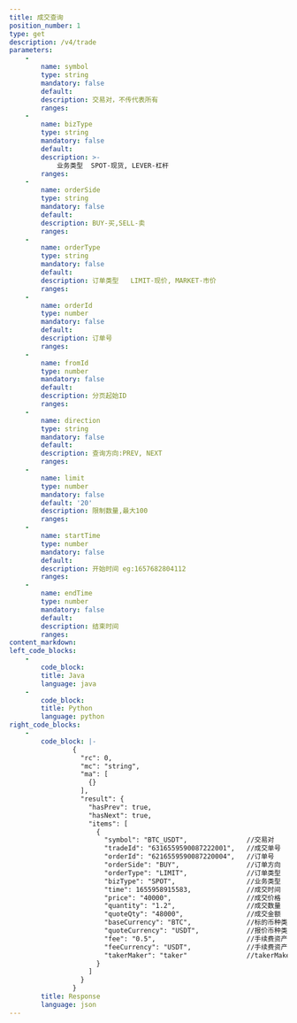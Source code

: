 ```yaml
---
title: 成交查询
position_number: 1
type: get
description: /v4/trade
parameters:
    -
        name: symbol
        type: string
        mandatory: false
        default:
        description: 交易对，不传代表所有
        ranges:
    -
        name: bizType
        type: string
        mandatory: false
        default:
        description: >-
            业务类型  SPOT-现货, LEVER-杠杆
        ranges:
    -
        name: orderSide
        type: string
        mandatory: false
        default:
        description: BUY-买,SELL-卖
        ranges:
    -
        name: orderType
        type: string
        mandatory: false
        default:
        description: 订单类型   LIMIT-现价, MARKET-市价
        ranges:
    -
        name: orderId
        type: number
        mandatory: false
        default:
        description: 订单号
        ranges:
    -
        name: fromId
        type: number
        mandatory: false
        default:
        description: 分页起始ID
        ranges:
    -
        name: direction
        type: string
        mandatory: false
        default:
        description: 查询方向:PREV, NEXT
        ranges:
    -
        name: limit
        type: number
        mandatory: false
        default: '20'
        description: 限制数量,最大100
        ranges:
    -
        name: startTime
        type: number
        mandatory: false
        default:
        description: 开始时间 eg:1657682804112
        ranges:
    -
        name: endTime
        type: number
        mandatory: false
        default:
        description: 结束时间
        ranges:
content_markdown:
left_code_blocks:
    -
        code_block:
        title: Java
        language: java
    -
        code_block:
        title: Python
        language: python
right_code_blocks:
    -
        code_block: |-
                {
                  "rc": 0,
                  "mc": "string",
                  "ma": [
                    {}
                  ],
                  "result": {
                    "hasPrev": true,
                    "hasNext": true,
                    "items": [
                      {
                        "symbol": "BTC_USDT",               //交易对
                        "tradeId": "6316559590087222001",   //成交单号
                        "orderId": "6216559590087220004",   //订单号
                        "orderSide": "BUY",                 //订单方向
                        "orderType": "LIMIT",               //订单类型
                        "bizType": "SPOT",                  //业务类型
                        "time": 1655958915583,              //成交时间
                        "price": "40000",                   //成交价格
                        "quantity": "1.2",                  //成交数量
                        "quoteQty": "48000",                //成交金额
                        "baseCurrency": "BTC",              //标的币种类型
                        "quoteCurrency": "USDT",            //报价币种类型
                        "fee": "0.5",                       //手续费资产金额
                        "feeCurrency": "USDT",              //手续费资产类型
                        "takerMaker": "taker"               //takerMaker
                      }
                    ]
                  }
                }
        title: Response
        language: json
---
```

